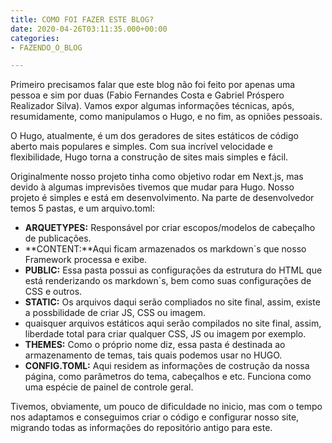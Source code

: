 ```yaml
---
title: COMO FOI FAZER ESTE BLOG?
date: 2020-04-26T03:11:35.000+00:00
categories:
- FAZENDO_O_BLOG

---
```

Primeiro precisamos falar que este blog não foi feito por apenas uma pessoa
e sim por duas (Fabio Fernandes Costa e Gabriel Próspero Realizador Silva).
Vamos expor algumas informações técnicas, após, resumidamente, como manipulamos o Hugo, e no fim, as opniões pessoais.

O Hugo, atualmente, é um dos geradores de sites estáticos de código aberto mais populares e simples. Com sua incrível velocidade e flexibilidade, Hugo torna a construção de sites mais simples e fácil.

Originalmente nosso projeto tinha como objetivo rodar em Next.js, mas devido à algumas imprevisões tivemos que mudar para Hugo. Nosso projeto é simples e está em desenvolvimento. Na parte de desenvolvedor temos 5 pastas, e um arquivo.toml:

* **ARQUETYPES:** Responsável por criar escopos/modelos de cabeçalho de publicações.
* **CONTENT:**Aqui ficam armazenados os markdown\`s que nosso Framework processa e exibe.
* **PUBLIC:** Essa pasta possui as configurações da estrutura do HTML que está renderizando os markdown\`s, bem como suas configurações de CSS e outros.
* **STATIC:** Os arquivos daqui serão compliados no site final, assim, existe a possbilidade de criar JS, CSS ou imagem.
* quaisquer arquivos estáticos aqui serão compilados no site final, assim, liberdade total para criar qualquer CSS, JS ou imagem por exemplo.
* **THEMES:** Como o próprio nome diz, essa pasta é destinada ao armazenamento de temas, tais quais podemos usar no HUGO.
* **CONFIG.TOML:** Aqui residem as informações de costrução da nossa página, como parâmetros do tema, cabeçalhos e etc. Funciona como uma espécie de painel de controle geral.

Tivemos, obviamente, um pouco de dificuldade no inicio, mas com o tempo nos adaptamos e conseguimos criar o código e configurar nosso site, migrando todas as informações do repositório antigo para este.